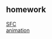 ## homework
[SFC](https://github.com/daniel0128/toy-sfc)  
[animation](https://github.com/daniel0128/Frontend-01-Template/blob/master/week15/scirpt.js)  

